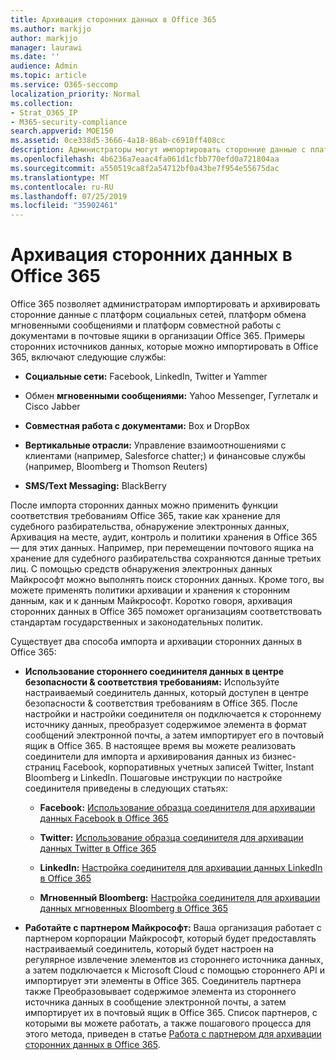 ```yaml
---
title: Архивация сторонних данных в Office 365
ms.author: markjjo
author: markjjo
manager: laurawi
ms.date: ''
audience: Admin
ms.topic: article
ms.service: O365-seccomp
localization_priority: Normal
ms.collection:
- Strat_O365_IP
- M365-security-compliance
search.appverid: MOE150
ms.assetid: 0ce338d5-3666-4a18-86ab-c6910ff408cc
description: Администраторы могут импортировать сторонние данные с платформ социальных сетей, платформы обмена мгновенными сообщениями и платформы совместной работы с документами в почтовые ящики в организации Office 365. Это позволяет архивировать данные из Facebook, Twitter и других сторонних источников данных в Office 365. После этого вы сможете использовать и применять функции обеспечения соответствия требованиям Office 365 (такие как юридические удержания, обнаружение электронных данных, Архивация на месте и политики хранения) для сторонних данных.
ms.openlocfilehash: 4b6236a7eaac4fa061d1cfbb770efd0a721804aa
ms.sourcegitcommit: a550519ca8f2a54712bf0a43be7f954e55675dac
ms.translationtype: MT
ms.contentlocale: ru-RU
ms.lasthandoff: 07/25/2019
ms.locfileid: "35902461"
---
```

# <a name="archive-third-party-data-in-office-365"></a>Архивация сторонних данных в Office 365

Office 365 позволяет администраторам импортировать и архивировать сторонние данные с платформ социальных сетей, платформ обмена мгновенными сообщениями и платформ совместной работы с документами в почтовые ящики в организации Office 365. Примеры сторонних источников данных, которые можно импортировать в Office 365, включают следующие службы: 
  
- **Социальные сети:** Facebook, LinkedIn, Twitter и Yammer 
    
- Обмен **мгновенными сообщениями:** Yahoo Messenger, Гуглеталк и Cisco Jabber 
    
- **Совместная работа с документами:** Box и DropBox 
    
- **Вертикальные отрасли:** Управление взаимоотношениями с клиентами (например, Salesforce chatter;) и финансовые службы (например, Bloomberg и Thomson Reuters) 
    
- **SMS/Text Messaging:** BlackBerry 
    
После импорта сторонних данных можно применить функции соответствия требованиям Office 365, такие как хранение для судебного разбирательства, обнаружение электронных данных, Архивация на месте, аудит, контроль и политики хранения в Office 365 — для этих данных. Например, при перемещении почтового ящика на хранение для судебного разбирательства сохраняются данные третьих лиц. С помощью средств обнаружения электронных данных Майкрософт можно выполнять поиск сторонних данных. Кроме того, вы можете применять политики архивации и хранения к сторонним данным, как и к данным Майкрософт. Коротко говоря, архивация сторонних данных в Office 365 поможет организациям соответствовать стандартам государственных и законодательных политик.

Существует два способа импорта и архивации сторонних данных в Office 365:

- **Использование стороннего соединителя данных в центре безопасности & соответствия требованиям:** Используйте настраиваемый соединитель данных, который доступен в центре безопасности & соответствия требованиям в Office 365. После настройки и настройки соединителя он подключается к стороннему источнику данных, преобразует содержимое элемента в формат сообщений электронной почты, а затем импортирует его в почтовый ящик в Office 365. В настоящее время вы можете реализовать соединители для импорта и архивирования данных из бизнес-страниц Facebook, корпоративных учетных записей Twitter, Instant Bloomberg и LinkedIn. Пошаговые инструкции по настройке соединителя приведены в следующих статьях:
   
   - **Facebook:** [Использование образца соединителя для архивации данных Facebook в Office 365](archive-facebook-data-with-sample-connector.md)
  
   - **Twitter:** [Использование образца соединителя для архивации данных Twitter в Office 365](archive-twitter-data-with-sample-connector.md)
    
   - **LinkedIn:** [Настройка соединителя для архивации данных LinkedIn в Office 365](archive-linkedin-data.md)

   - **Мгновенный Bloomberg:** [Настройка соединителя для архивации данных мгновенных Bloomberg в Office 365](archive-instant-bloomberg-data.md)

- **Работайте с партнером Майкрософт:** Ваша организация работает с партнером корпорации Майкрософт, который будет предоставлять настраиваемый соединитель, который будет настроен на регулярное извлечение элементов из стороннего источника данных, а затем подключается к Microsoft Cloud с помощью стороннего API и импортирует эти элементы в Office 365. Соединитель партнера также Преобразовывает содержимое элемента из стороннего источника данных в сообщение электронной почты, а затем импортирует их в почтовый ящик в Office 365. Список партнеров, с которыми вы можете работать, а также пошагового процесса для этого метода, приведен в статье [Работа с партнером для архивации сторонних данных в Office 365](work-with-partner-to-archive-third-party-data.md).
